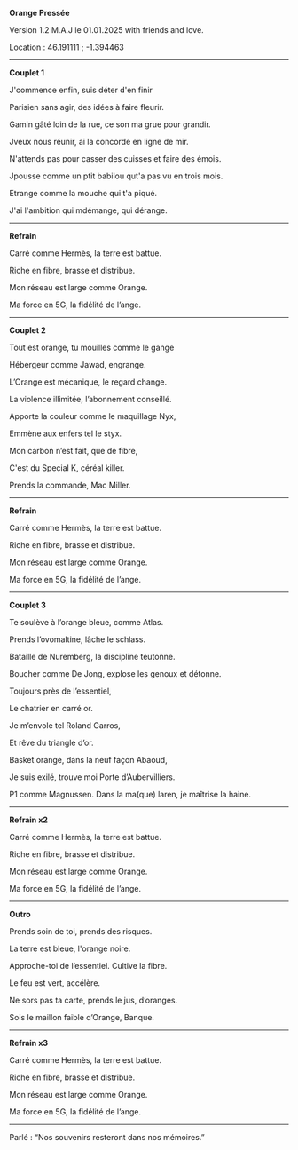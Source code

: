 **Orange Pressée**

Version 1.2 M.A.J le 01.01.2025 with friends and love.

Location : 46.191111 ; -1.394463

________________________________________________

**Couplet 1**

J'commence enfin, suis déter d'en finir

Parisien sans agir, des idées à faire fleurir. 

Gamin gâté loin de la rue, ce son ma grue pour grandir. 

Jveux nous réunir, ai la concorde en ligne de mir. 

N'attends pas pour casser des cuisses et faire des émois. 

Jpousse comme un ptit babilou qut'a pas vu en trois mois. 

Etrange comme la mouche qui t'a piqué. 

J'ai l'ambition qui mdémange, qui dérange. 
________________________________________________

**Refrain**

Carré comme Hermès, la terre est battue.

Riche en fibre, brasse et distribue.

Mon réseau est large comme Orange.

Ma force en 5G, la fidélité de l’ange.

________________________________________________

**Couplet 2**

Tout est orange, tu mouilles comme le gange

Hébergeur comme Jawad, engrange.

L’Orange est mécanique, le regard change.

La violence illimitée, l’abonnement conseillé.

Apporte la couleur comme le maquillage Nyx,

Emmène aux enfers tel le styx.

Mon carbon n’est fait, que de fibre,

C'est du Special K, céréal killer.

Prends la commande, Mac Miller. 

_____________________________________________

**Refrain**

Carré comme Hermès, la terre est battue.

Riche en fibre, brasse et distribue.

Mon réseau est large comme Orange.

Ma force en 5G, la fidélité de l’ange.

________________________________________________

**Couplet 3**

Te soulève à l’orange bleue, comme Atlas.

Prends l’ovomaltine, lâche le schlass.

Bataille de Nuremberg, la discipline teutonne.

Boucher comme De Jong, explose les genoux et détonne.

Toujours près de l’essentiel, 

Le chatrier en carré or. 

Je m’envole tel Roland Garros, 

Et rêve du triangle d’or.

Basket orange, dans la neuf façon Abaoud,

Je suis exilé, trouve moi Porte d’Aubervilliers.

P1 comme Magnussen. Dans la ma(que) laren, je maîtrise la haine.

_____________________________________________

**Refrain x2**

Carré comme Hermès, la terre est battue.

Riche en fibre, brasse et distribue.

Mon réseau est large comme Orange.

Ma force en 5G, la fidélité de l’ange.

________________________________________________

**Outro**

Prends soin de toi, prends des risques.

La terre est bleue, l'orange noire.

Approche-toi de l’essentiel. Cultive la fibre. 

Le feu est vert, accélère. 

Ne sors pas ta carte, prends le jus, d’oranges.

Sois le maillon faible d’Orange, Banque.

________________________________________________

**Refrain x3**

Carré comme Hermès, la terre est battue.

Riche en fibre, brasse et distribue.

Mon réseau est large comme Orange.

Ma force en 5G, la fidélité de l’ange.

________________________________________________

Parlé : “Nos souvenirs resteront dans nos mémoires.”
